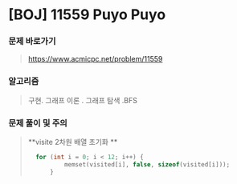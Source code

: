 # [BOJ]  11559 Puyo Puyo

### 문제 바로가기

>  https://www.acmicpc.net/problem/11559

### 알고리즘

> 구현. 그래프 이론 . 그래프 탐색 .BFS

### 문제 풀이 및 주의

> **visite 2차원 배열 초기화 **
>
> ```c++
> 	for (int i = 0; i < 12; i++) {
> 			memset(visited[i], false, sizeof(visited[i]));
> 		}
> ```
>
> 